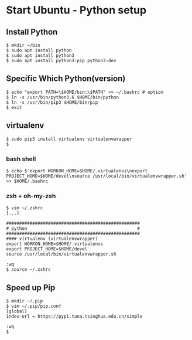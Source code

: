 # Start Ubuntu - Python setup



## Install Python

```shell
$ mkdir ~/bin
$ sudo apt install python
$ sudo apt install python3
$ sudo apt install python3-pip python3-dev
```

## Specific Which Python(version)

```shell
$ echo "export PATH=\$HOME/bin:\$PATH" >> ~/.bashrc # option
$ ln -s /usr/bin/python3.6 $HOME/bin/python
$ ln -s /usr/bin/pip3 $HOME/bin/pip
$ exit
```



## virtualenv

```shell
$ sudo pip3 install virtualenv virtualenvwrapper
$
```



### bash shell

```shell
$ echo $'export WORKON_HOME=$HOME/.virtualenvs\nexport PROJECT_HOME=$HOME/devel\nsource /usr/local/bin/virtualenvwrapper.sh' >> $HOME/.bashrc
```

### zsh + oh-my-zsh

```shell
$ vim ~/.zshrc
[...]

###################################################
# python                                          #
###################################################
#### virtualenv (virtualenvwrapper)
export WORKON_HOME=$HOME/.virtualenvs
export PROJECT_HOME=$HOME/devel
source /usr/local/bin/virtualenvwrapper.sh

:wq
$ source ~/.zshrc
```



## Speed up Pip

```shell
$ mkdir ~/.pip
$ vim ~/.pip/pip.conf
[global]
index-url = https://pypi.tuna.tsinghua.edu.cn/simple

:wq
$
```



